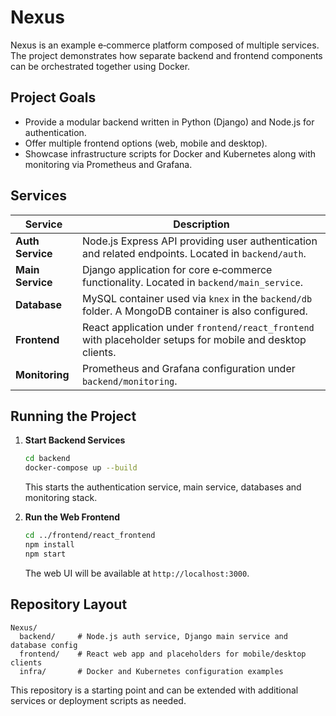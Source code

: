 # Nexus

Nexus is an example e‑commerce platform composed of multiple services. The project demonstrates how separate backend and frontend components can be orchestrated together using Docker.

## Project Goals

* Provide a modular backend written in Python (Django) and Node.js for authentication.
* Offer multiple frontend options (web, mobile and desktop).
* Showcase infrastructure scripts for Docker and Kubernetes along with monitoring via Prometheus and Grafana.

## Services

| Service | Description |
|---------|-------------|
| **Auth Service** | Node.js Express API providing user authentication and related endpoints. Located in `backend/auth`. |
| **Main Service** | Django application for core e‑commerce functionality. Located in `backend/main_service`. |
| **Database** | MySQL container used via `knex` in the `backend/db` folder. A MongoDB container is also configured. |
| **Frontend** | React application under `frontend/react_frontend` with placeholder setups for mobile and desktop clients. |
| **Monitoring** | Prometheus and Grafana configuration under `backend/monitoring`. |

## Running the Project

1. **Start Backend Services**

   ```bash
   cd backend
   docker-compose up --build
   ```

   This starts the authentication service, main service, databases and monitoring stack.

2. **Run the Web Frontend**

   ```bash
   cd ../frontend/react_frontend
   npm install
   npm start
   ```

   The web UI will be available at `http://localhost:3000`.

## Repository Layout

```
Nexus/
  backend/     # Node.js auth service, Django main service and database config
  frontend/    # React web app and placeholders for mobile/desktop clients
  infra/       # Docker and Kubernetes configuration examples
```

This repository is a starting point and can be extended with additional services or deployment scripts as needed.
